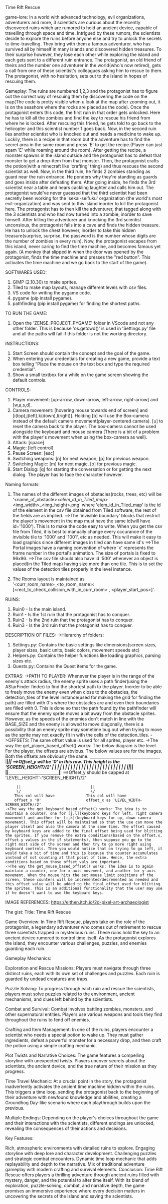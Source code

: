 Time Rift Rescue

game-lore: In a world with advanced technology, evil organizations, adventurers and more, 3 scientists are curious about the recently discovered ruins which are rumored to hold an ancient device, capable of travelling through space and time. Intrigued by these rumors, the scientists decide to explore the ruins before anyone else and try to unlock the secrets to time-travelling. They bring with them a famous adventurer, who has survived all by himself in many islands and discovered hidden treasures. To their surprise however, they lose each other while exploring the island and each gets sent to a different ruin entrance. The protagonist, an old friend of theirs and the number one adventurer in the world(who's now retired), gets a call from one of these scientist's colleagues asking him to rescue to them. The protagonist, with no hesitation, sets out to the island in hopes of rescuing them.

Gameplay: The ruins are numbered 1,2,3 and the protagonist has to figure out the correct way of rescuing them by discovering the code on the map(The code is pretty visible when u look at the map after zooming out, it is on the seashore where the rocks are placed as the code). Once the protagonist enters this code, the first ruin in that order gets unlocked. Here he has to kill all the zombies and find the key to rescue his friend from where he is locked.
After rescuing this friend, he gets told to go back to the helicopter and this scientist number 1 goes back.
Now, in the second ruin lies another scientist who is knocked out and needs a medicine to wake up. Luckily, there is a recipe in that room but the adventure has to find the secret area in the same room and press 'E' to get the recipe.(Player can just spam 'E' whlie roaming around the room). After getting the recipe, a monster spawns in the island outside and the protagonist has to defeat that monster to get a drop-item from that monster. Then, the protagonist crafts the potion(with a minecraft like 'crafting' thing) and thus rescues the second scientist as well.
Now, in the third ruin, he finds 2 zombies standing as guard near the ruin entrance. He ponders why they're standing as guards and goes inside after defeating them. After going inside, he finds the 3rd scientist near a table and hears cackling laughter and calls him out. The protagonist would've never guessed that the third scientist had been secretly been working for the 'sekai-seifuku' organization (the world's most evil-organization) and was sent to this island inorder to kill the protagonist here. The protagonist has to then kill the adventurer, that tagged along with the 3 scientists and who had now turned into a zombie, inorder to save himself. After killing the adventurer and knocking the 3rd scientist unconsious, the protagonist falls into a cave and finds the hidden treasure. He has to unlock the chest however, inorder to take this hidden treasure(surprise, surprise, the password is the number whose digits are the number of zombies in every ruin).
Now, the protagonist escapes from this island, never caring to find the time machine, and becomes famous yet again.
(A monkey that slipped in when the door was opened by the protagonist, finds the time machine and presses the "red button". This activates the time machine and we go back to the start of the game).

SOFTWARES USED:
1. GIMP (2.10.30) to make sprites.
2. Tiled to make map layouts, manage different levels with csv files.
3. VS code for writing the pygame code.
4. pygame  (pip install pygame).
5. pathfinding (pip install pygame) for finding the shortest paths.


TO RUN THE GAME:
1. Open the 'ZENSE_PROJECT_PYGAME' folder in VScode and not any other folder. This is because 'os.getcwd()' is used in 'Settings.py' file and all the paths will fail if this folder is not the working directory.


INSTRUCTIONS:
1. Start Screen should contain the concept and the goal of the game.
2. When entering your credentials for creating a new game, provide a text box telling "Place the mouse on the text box and type the required credential".
3. Show a small textbox for a while on the game screen showing the default controls.


CONTROLS: 
1. Player movement: [up-arrow, down-arrow, left-arrow, right-arrow] and [w,a,s,d].
2. Camera movement: [hovering mouse towards end of screen] and [i(top),j(left),k(down),l(right)]. Holding [b] will use the Box-camera instead of the default camera movement(player-centered camera). [u] to reset the camera back to the player. The box-camera cannot be used alongside the keyboard and mouse camera (There is a bit of a problem with the player's movement when using the box-camera as well).
3. Attack: [space]
4. Magic: [left control]
5. Pause Screen: [esc]
6. Switching weapons: [n] for next weapon, [p] for previous weapon.
7. Switching Magic: [m] for next magic, [o] for previous magic.
8. Start Dialog: [q] for starting the conversation or for getting the next dialog. The player has to face the character however.


Naming formats:
1. The names of the different images of obstacles(rocks, trees, etc) will be '<name_of_obstacle>_<elem_id_in_Tiled_map>_<img_width>_<img_height>.png' where 'elem_id_in_Tiled_map' is the id of the element in the csv file obtained from Tiled software, the rest of the fields are as implied.
    ==>The 'invisible boundary' blocks that restrict the player's movement in the map must have the same id(will have id='1000'). This is to make the code easy to write. When you get the csv file from Tiled, it is best to manually change every occurance of the invisible tile to '1000' and '1001', etc as needed. This will make it easy to load graphics since different images in tiled can have same id's
    ==>The Portal images have a naming convention of <x> where 'x' represents the frame number in the portal's animation. The size of portals is fixed to 96x96.
    ==>The csv file should also have id '500' whenever an object is placed(in the Tiled map) having size more than one tile. This is to set the values of the detection tiles properly in the level instance.
<!-- 2. The additional hidden rooms or extra rooms will be named in the following format: 'Ruin<x>_<extra_type><num>'. The 'extra_type' can be from ['hidden', 'extension','entrance'] only where 'hidden' represents the map to be discovered (can be opened only after protagonist unlocks the room, like the treasure room), 'extension' represents the doorway to other rooms which are basically open and don't need a special lock(They are loaded when the level itself is loaded).
    ex: 'Ruin2_hidden2', 'Ruin2_extension2' -->
2. The Rooms layout is maintained as '<curr_room_name>_<to_room_name>: [<rect_to_check_collision_with_in_curr_room> , <player_start_pos>]'.

RUINS:
1. Ruin0 - Is the main island.
2. Ruin1 - Is the 1st ruin that the protagonist has to conquer.
3. Ruin2 - Is the 2nd ruin that the protagonist has to conquer.
4. Ruin3 - Is the 3rd ruin that the protagonist has to conquer.


DESCRIPTION OF FILES:
->Hierarchy of folders:
1. Settings.py: Contains the basic settings like dimensions(screen sizes, player sizes, basic units, basic colors, movement speeds etc)
2. Helpers.py: Contains the helper functions like loading graphics, parsing sizes etc.
3. Quests.py: Contains the Quest items for the game.


EXTRAS:
->PATH TO PLAYER: Whenever the player is in the range of the enemy's attack radius, the enemy sprite uses a path finder(using the AStarFinder finder) to find the shortest path to the player. Inorder to be able to freely move the enemy even when close to the obstacles, the detection_tiles of the level instance(used for making the grid for finding the path) are filled with 0's where the obstacles are and even their boundaries are filled with 0. This is done so that the path found by the pathfinder will ensure that the enemy sprite moves a bit away from the obstacle sprites. However, as the speeds of the enemies don't match in line with the BASE_SIZE and the enemy is allowed to move diagonally, there is a possibility that an enemy sprite may sometime bug out when trying to move as the sprite may not exactly fit in with the cells of the detection_tiles.
->OFFSETS: The same offset value is used for all sprites, player etc.
    ->The way the get_player_based_offset() works: The below diagram is the level. For the player, the offsets are abvious. The below values are for the images. Both the offsets are obviously the same.
         ___________________________________
        |__|_____________________________|__|           ==>Offset_y will be '0' in this row. This height is the 'SCREEN_HEIGHT//2'
        |  |                             |  | 
        |  |                             |  | 
        |  |                             |  | 
        |  |                             |  |
        |  |                             |  | 
        |  |                             |  | 
        |  |                             |  | 
        |__|_____________________________|__|
        |__|_____________________________|__|           ==>Offset_y should be capped at 'LEVEL_HEIGHT'-'SCREEN_HEIGHT//2'

         ||                               ||  
         \/                               \/  
        This col will have              This col will have
        offset_x '0'                    offset_x as 'LEVEL_WIDTH-SCREEN_WIDTH//2'
    ->The way the get_keyboard_based_offset() works: The idea is to maintain a counter, one for [j,l](keyboard keys for left, right camera movement) and another for [i,k](keyboard keys for up, down camera movement). This offset will be maintained so that the use can move the player itself and also the camera at the same time. The offset caused by keyboard keys are added to the final offset being used for blitting the sprites. If you remove the extra conditions(based on the offset.x, offset.y values in the if statements), then suppose you go to the right most side of the screen and then try to go more right using keyboard controls. Then you would notice that on trying to go left, it would take a bit of time and this is because the counter accumulates instead of not counting at that point of time. Hence, the extra conditions based on those offset vals are important.
    ->The way the get_mouse_based_offset() works: The idea is to again maintain a counter, one for x-axis movement, and another for y-axis movement. When the mouse hits the set mouse limit positions of the screen, these counters will be incremented/decremented as needed and this offset value will be added to the final offset used for blitting the sprites. This is an additional functionality that the user may use if he doesn't want to use the keyboard keys.


IMAGE REFERENCES:
https://elthen.itch.io/2d-pixel-art-archaeologist






The gist: 
Title: Time Rift Rescue

Game Overview:
In Time Rift Rescue, players take on the role of the protagonist, a legendary adventurer who comes out of retirement to rescue three scientists trapped in mysterious ruins. These ruins hold the key to an ancient device rumored to control time itself. As the protagonist explores the island, they encounter various challenges, puzzles, and enemies guarding each ruin.

Gameplay Mechanics:

Exploration and Rescue Missions: Players must navigate through three distinct ruins, each with its own set of challenges and puzzles. Each ruin is guarded by undead creatures and traps.

Puzzle Solving: To progress through each ruin and rescue the scientists, players must solve puzzles related to the environment, ancient mechanisms, and clues left behind by the scientists.

Combat and Survival: Combat involves battling zombies, monsters, and other supernatural entities. Players use various weapons and tools they find throughout the ruins to fend off enemies.

Crafting and Item Management: In one of the ruins, players encounter a scientist who needs a special potion to wake up. They must gather ingredients, defeat a powerful monster for a necessary drop, and then craft the potion using a simple crafting mechanic.

Plot Twists and Narrative Choices: The game features a compelling storyline with unexpected twists. Players uncover secrets about the scientists, the ancient device, and the true nature of their mission as they progress.

Time Travel Mechanic: At a crucial point in the story, the protagonist inadvertently activates the ancient time machine hidden within the ruins. This triggers a time loop, sending the protagonist back to the beginning of their adventure with newfound knowledge and abilities, creating a Groundhog Day-like scenario where each playthrough builds upon the previous.

Multiple Endings: Depending on the player's choices throughout the game and their interactions with the scientists, different endings are unlocked, revealing the consequences of their actions and decisions.

Key Features:

Rich, atmospheric environments with detailed ruins to explore.
Engaging storyline with deep lore and character development.
Challenging puzzles and strategic combat encounters.
Dynamic time loop mechanic that adds replayability and depth to the narrative.
Mix of traditional adventure gameplay with modern crafting and survival elements.
Conclusion:
Time Rift Rescue offers players a thrilling adventure through ancient ruins filled with mystery, danger, and the potential to alter time itself. With its blend of exploration, puzzle-solving, combat, and narrative depth, the game promises an immersive experience where every decision matters in uncovering the secrets of the island and saving the scientists.

